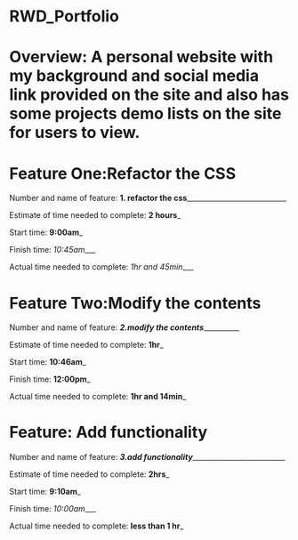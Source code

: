 # RWD_Portfolio

# Overview: A personal website with my background and social media link provided on the site and also has some projects demo lists on the site for users to view.

# Feature One:Refactor the CSS

Number and name of feature: __1. refactor the css______________________________

Estimate of time needed to complete: __2 hours___

Start time: __9:00am___

Finish time: _10:45am____

Actual time needed to complete: _1hr and 45min____





# Feature Two:Modify the contents

Number and name of feature: ___________2.modify the contents_____________________

Estimate of time needed to complete: __1hr___

Start time: __10:46am___

Finish time: __12:00pm___

Actual time needed to complete: __1hr and 14min___


# Feature: Add functionality

Number and name of feature: ___3.add functionality_____________________________

Estimate of time needed to complete: __2hrs___

Start time: __9:10am___

Finish time: _10:00am____

Actual time needed to complete: __less than 1 hr___